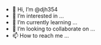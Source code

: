 - 👋 Hi, I’m @djh354
- 👀 I’m interested in ...
- 🌱 I’m currently learning ...
- 💞️ I’m looking to collaborate on ...
- 📫 How to reach me ...

<!---
djh354/djh354 is a ✨ special ✨ repository because its `README.md` (this file) appears on your GitHub profile.
You can click the Preview link to take a look at your changes.
